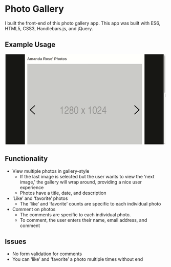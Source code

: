# Photo Gallery #

I built the front-end of this photo gallery app. This app was built with ES6,
HTML5, CSS3, Handlebars.js, and jQuery.

## Example Usage ##

<p align="center">
  <img alt="Screencast of Photo Gallery" src="example.gif">
</p>

## Functionality ##

- View multiple photos in gallery-style
  - If the last image is selected but the user wants to view the ‘next image,’
    the gallery will wrap around, providing a nice user experience
  - Photos have a title, date, and description
- ‘Like’ and ‘favorite’ photos
  - The ‘like’ and ‘favorite’ counts are specific to each individual photo
- Comment on photos
  - The comments are specific to each individual photo.
  - To comment, the user enters their name, email address, and comment

## Issues ##

- No form validation for comments
- You can ‘like’ and ‘favorite’ a photo multiple times without end
